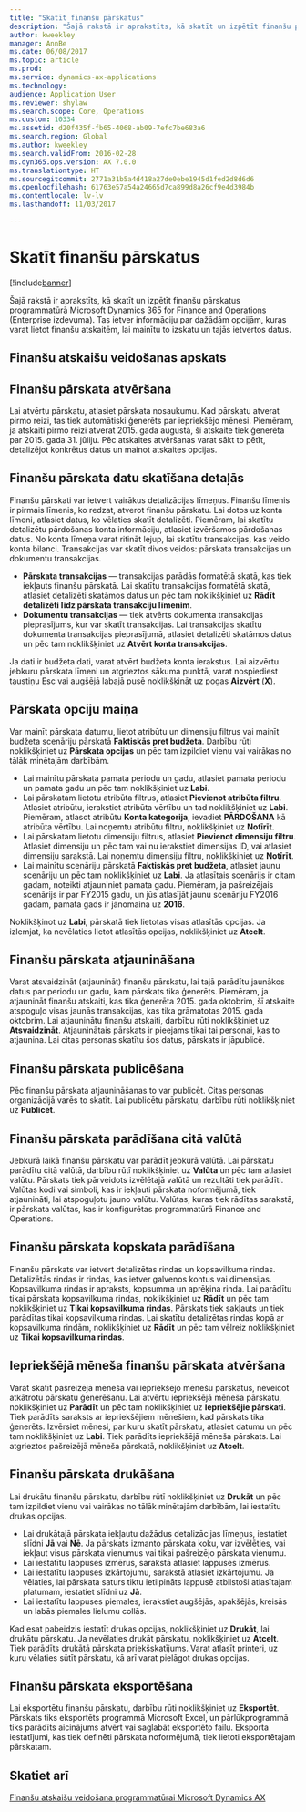 ```yaml
---
title: "Skatīt finanšu pārskatus"
description: "Šajā rakstā ir aprakstīts, kā skatīt un izpētīt finanšu pārskatus programmatūrā Microsoft Dynamics 365 for Finance and Operations (Enterprise izdevuma). Tas ietver informāciju par dažādām opcijām, kuras varat lietot finanšu atskaitēm, lai mainītu to izskatu un tajās ietvertos datus."
author: kweekley
manager: AnnBe
ms.date: 06/08/2017
ms.topic: article
ms.prod: 
ms.service: dynamics-ax-applications
ms.technology: 
audience: Application User
ms.reviewer: shylaw
ms.search.scope: Core, Operations
ms.custom: 10334
ms.assetid: d20f435f-fb65-4068-ab09-7efc7be683a6
ms.search.region: Global
ms.author: kweekley
ms.search.validFrom: 2016-02-28
ms.dyn365.ops.version: AX 7.0.0
ms.translationtype: HT
ms.sourcegitcommit: 2771a31b5a4d418a27de0ebe1945d1fed2d8d6d6
ms.openlocfilehash: 61763e57a54a24665d7ca899d8a26cf9e4d3984b
ms.contentlocale: lv-lv
ms.lasthandoff: 11/03/2017

---
```


# <a name="view-financial-reports"></a>Skatīt finanšu pārskatus

[!include[banner](../includes/banner.md)]


Šajā rakstā ir aprakstīts, kā skatīt un izpētīt finanšu pārskatus programmatūrā Microsoft Dynamics 365 for Finance and Operations (Enterprise izdevuma). Tas ietver informāciju par dažādām opcijām, kuras varat lietot finanšu atskaitēm, lai mainītu to izskatu un tajās ietvertos datus.

<a name="financial-reporting-overview"></a>Finanšu atskaišu veidošanas apskats
----------------------------

## <a name="open-a-financial-report"></a>Finanšu pārskata atvēršana
Lai atvērtu pārskatu, atlasiet pārskata nosaukumu. Kad pārskatu atverat pirmo reizi, tas tiek automātiski ģenerēts par iepriekšējo mēnesi. Piemēram, ja atskaiti pirmo reizi atverat 2015. gada augustā, šī atskaite tiek ģenerēta par 2015. gada 31. jūliju. Pēc atskaites atvēršanas varat sākt to pētīt, detalizējot konkrētus datus un mainot atskaites opcijas.

## <a name="drill-down-on-a-financial-report"></a>Finanšu pārskata datu skatīšana detaļās
Finanšu pārskati var ietvert vairākus detalizācijas līmeņus. Finanšu līmenis ir pirmais līmenis, ko redzat, atverot finanšu pārskatu. Lai dotos uz konta līmeni, atlasiet datus, ko vēlaties skatīt detalizēti. Piemēram, lai skatītu detalizētu pārdošanas konta informāciju, atlasiet izvēršamos pārdošanas datus. No konta līmeņa varat ritināt lejup, lai skatītu transakcijas, kas veido konta bilanci. Transakcijas var skatīt divos veidos: pārskata transakcijas un dokumentu transakcijas.

-   **Pārskata transakcijas** — transakcijas parādās formatētā skatā, kas tiek iekļauts finanšu pārskatā. Lai skatītu transakcijas formatētā skatā, atlasiet detalizēti skatāmos datus un pēc tam noklikšķiniet uz **Rādīt detalizēti līdz pārskata transakciju līmenim**.
-   **Dokumentu transakcijas** — tiek atvērts dokumenta transakcijas pieprasījums, kur var skatīt transakcijas. Lai transakcijas skatītu dokumenta transakcijas pieprasījumā, atlasiet detalizēti skatāmos datus un pēc tam noklikšķiniet uz **Atvērt konta transakcijas**.

Ja dati ir budžeta dati, varat atvērt budžeta konta ierakstus. Lai aizvērtu jebkuru pārskata līmeni un atgrieztos sākuma punktā, varat nospiediest taustiņu Esc vai augšējā labajā pusē noklikšķināt uz pogas **Aizvērt** (**X**).

## <a name="change-report-options"></a>Pārskata opciju maiņa
Var mainīt pārskata datumu, lietot atribūtu un dimensiju filtrus vai mainīt budžeta scenāriju pārskatā **Faktiskās pret budžeta**. Darbību rūti noklikšķiniet uz **Pārskata opcijas** un pēc tam izpildiet vienu vai vairākas no tālāk minētajām darbībām.

-   Lai mainītu pārskata pamata periodu un gadu, atlasiet pamata periodu un pamata gadu un pēc tam noklikšķiniet uz **Labi**.
-   Lai pārskatam lietotu atribūta filtrus, atlasiet **Pievienot atribūta filtru**. Atlasiet atribūtu, ierakstiet atribūta vērtību un tad noklikšķiniet uz **Labi**. Piemēram, atlasot atribūtu **Konta kategorija**, ievadiet **PĀRDOŠANA** kā atribūta vērtību. Lai noņemtu atribūtu filtru, noklikšķiniet uz **Notīrīt**.
-   Lai pārskatam lietotu dimensiju filtrus, atlasiet **Pievienot dimensiju filtru**. Atlasiet dimensiju un pēc tam vai nu ierakstiet dimensijas ID, vai atlasiet dimensiju sarakstā. Lai noņemtu dimensiju filtru, noklikšķiniet uz **Notīrīt**.
-   Lai mainītu scenāriju pārskatā **Faktiskās pret budžeta**, atlasiet jaunu scenāriju un pēc tam noklikšķiniet uz **Labi**. Ja atlasītais scenārijs ir citam gadam, noteikti atjauniniet pamata gadu. Piemēram, ja pašreizējais scenārijs ir par FY2015 gadu, un jūs atlasījāt jaunu scenāriju FY2016 gadam, pamata gads ir jānomaina uz **2016**.

Noklikšķinot uz **Labi**, pārskatā tiek lietotas visas atlasītās opcijas. Ja izlemjat, ka nevēlaties lietot atlasītās opcijas, noklikšķiniet uz **Atcelt**.

## <a name="update-a-financial-report"></a>Finanšu pārskata atjaunināšana
Varat atsvaidzināt (atjaunināt) finanšu pārskatu, lai tajā parādītu jaunākos datus par periodu un gadu, kam pārskats tika ģenerēts. Piemēram, ja atjaunināt finanšu atskaiti, kas tika ģenerēta 2015. gada oktobrim, šī atskaite atspoguļo visas jaunās transakcijas, kas tika grāmatotas 2015. gada oktobrim. Lai atjauninātu finanšu atskaiti, darbību rūti noklikšķiniet uz **Atsvaidzināt**. Atjauninātais pārskats ir pieejams tikai tai personai, kas to atjaunina. Lai citas personas skatītu šos datus, pārskats ir jāpublicē.

## <a name="publish-a-financial-report"></a>Finanšu pārskata publicēšana
Pēc finanšu pārskata atjaunināšanas to var publicēt. Citas personas organizācijā varēs to skatīt. Lai publicētu pārskatu, darbību rūti noklikšķiniet uz **Publicēt**.

## <a name="display-a-financial-report-in-a-different-currency"></a>Finanšu pārskata parādīšana citā valūtā
Jebkurā laikā finanšu pārskatu var parādīt jebkurā valūtā. Lai pārskatu parādītu citā valūtā, darbību rūtī noklikšķiniet uz **Valūta** un pēc tam atlasiet valūtu. Pārskats tiek pārveidots izvēlētajā valūtā un rezultāti tiek parādīti. Valūtas kodi vai simboli, kas ir iekļauti pārskata noformējumā, tiek atjaunināti, lai atspoguļotu jauno valūtu. Valūtas, kuras tiek rādītas sarakstā, ir pārskata valūtas, kas ir konfigurētas programmatūrā Finance and Operations.

## <a name="display-a-summarized-view-of-the-financial-report"></a>Finanšu pārskata kopskata parādīšana
Finanšu pārskats var ietvert detalizētas rindas un kopsavilkuma rindas. Detalizētās rindas ir rindas, kas ietver galvenos kontus vai dimensijas. Kopsavilkuma rindas ir apraksts, kopsumma un aprēķina rinda. Lai parādītu tikai pārskata kopsavilkuma rindas, noklikšķiniet uz **Rādīt** un pēc tam noklikšķiniet uz **Tikai kopsavilkuma rindas**. Pārskats tiek sakļauts un tiek parādītas tikai kopsavilkuma rindas. Lai skatītu detalizētas rindas kopā ar kopsavilkuma rindām, noklikšķiniet uz **Rādīt** un pēc tam vēlreiz noklikšķiniet uz **Tikai kopsavilkuma rindas**.

## <a name="open-a-financial-report-from-a-previous-month"></a>Iepriekšējā mēneša finanšu pārskata atvēršana
Varat skatīt pašreizējā mēneša vai iepriekšējo mēnešu pārskatus, neveicot atkātrotu pārskatu ģenerēšanu. Lai atvērtu iepriekšējā mēneša pārskatu, noklikšķiniet uz **Parādīt** un pēc tam noklikšķiniet uz **Iepriekšējie pārskati**. Tiek parādīts saraksts ar iepriekšējiem mēnešiem, kad pārskats tika ģenerēts. Izvērsiet mēnesi, par kuru skatīt pārskatu, atlasiet datumu un pēc tam noklikšķiniet uz **Labi**. Tiek parādīts iepriekšējā mēneša pārskats. Lai atgrieztos pašreizējā mēneša pārskatā, noklikšķiniet uz **Atcelt**.

## <a name="print-a-financial-report"></a>Finanšu pārskata drukāšana
Lai drukātu finanšu pārskatu, darbību rūtī noklikšķiniet uz **Drukāt** un pēc tam izpildiet vienu vai vairākas no tālāk minētajām darbībām, lai iestatītu drukas opcijas.

-   Lai drukātajā pārskata iekļautu dažādus detalizācijas līmeņus, iestatiet slīdni **Jā** vai **Nē**. Ja pārskats izmanto pārskata koku, var izvēlēties, vai iekļaut visus pārskata vienumus vai tikai pašreizējo pārskata vienumu.
-   Lai iestatītu lappuses izmērus, sarakstā atlasiet lappuses izmērus.
-   Lai iestatītu lappuses izkārtojumu, sarakstā atlasiet izkārtojumu. Ja vēlaties, lai pārskata saturs tiktu ietilpināts lappusē atbilstoši atlasītajam platumam, iestatiet slīdni uz **Jā**.
-   Lai iestatītu lappuses piemales, ierakstiet augšējās, apakšējās, kreisās un labās piemales lielumu collās.

Kad esat pabeidzis iestatīt drukas opcijas, noklikšķiniet uz **Drukāt**, lai drukātu pārskatu. Ja nevēlaties drukāt pārskatu, noklikšķiniet uz **Atcelt**. Tiek parādīts drukātā pārskata priekšskatījums. Varat atlasīt printeri, uz kuru vēlaties sūtīt pārskatu, kā arī varat pielāgot drukas opcijas.

## <a name="export-a-financial-report"></a>Finanšu pārskata eksportēšana
Lai eksportētu finanšu pārskatu, darbību rūti noklikšķiniet uz **Eksportēt**. Pārskats tiks eksportēts programmā Microsoft Excel, un pārlūkprogrammā tiks parādīts aicinājums atvērt vai saglabāt eksportēto failu. Eksporta iestatījumi, kas tiek definēti pārskata noformējumā, tiek lietoti eksportētajam pārskatam.    

<a name="see-also"></a>Skatiet arī
--------

[Finanšu atskaišu veidošana programmatūrai Microsoft Dynamics AX](../../dev-itpro/analytics/financial-reporting-intro.md)





